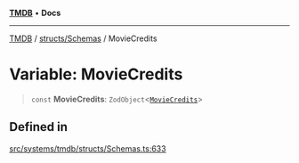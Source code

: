[**TMDB**](../../../README.md) • **Docs**

***

[TMDB](../../../README.md) / [structs/Schemas](../README.md) / MovieCredits

# Variable: MovieCredits

> `const` **MovieCredits**: `ZodObject`\<[`MovieCredits`](../type-aliases/MovieCredits.md)\>

## Defined in

[src/systems/tmdb/structs/Schemas.ts:633](https://github.com/Norviah/media-hub/blob/e3dc67aa1738d9ad44e6a4419ef7e26de86e1452/src/systems/tmdb/structs/Schemas.ts#L633)
